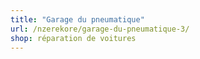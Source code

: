 ```yaml
---
title: "Garage du pneumatique"
url: /nzerekore/garage-du-pneumatique-3/
shop: réparation de voitures
---
```

